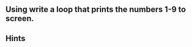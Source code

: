 Using  write a loop that prints the numbers 1-9 to screen.
-------------------------------------------------------------------------------

## Hints 

